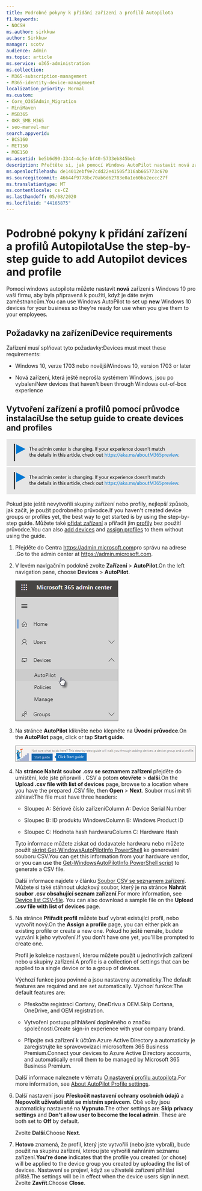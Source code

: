 ```yaml
---
title: Podrobné pokyny k přidání zařízení a profilů Autopilota
f1.keywords:
- NOCSH
ms.author: sirkkuw
author: Sirkkuw
manager: scotv
audience: Admin
ms.topic: article
ms.service: o365-administration
ms.collection:
- M365-subscription-management
- M365-identity-device-management
localization_priority: Normal
ms.custom:
- Core_O365Admin_Migration
- MiniMaven
- MSB365
- OKR_SMB_M365
- seo-marvel-mar
search.appverid:
- BCS160
- MET150
- MOE150
ms.assetid: be5b6d90-3344-4c5e-bf40-5733eb845beb
description: Přečtěte si, jak pomocí Windows AutoPilot nastavit nová zařízení s Windows 10 pro vaši firmu, aby byla připravená pro zaměstnance.
ms.openlocfilehash: de14012ebf9e7cdd22e41505f316ab665773c670
ms.sourcegitcommit: 46644f9778bc70ab6d62783e0a1e60ba2eccc27f
ms.translationtype: MT
ms.contentlocale: cs-CZ
ms.lasthandoff: 05/08/2020
ms.locfileid: "44165875"
---
```

# <a name="use-the-step-by-step-guide-to-add-autopilot-devices-and-profile"></a><span data-ttu-id="337b0-103">Podrobné pokyny k přidání zařízení a profilů Autopilota</span><span class="sxs-lookup"><span data-stu-id="337b0-103">Use the step-by-step guide to add Autopilot devices and profile</span></span>

<span data-ttu-id="337b0-104">Pomocí windows autopilotu můžete nastavit **nová** zařízení s Windows 10 pro vaši firmu, aby byla připravená k použití, když je dáte svým zaměstnancům.</span><span class="sxs-lookup"><span data-stu-id="337b0-104">You can use Windows AutoPilot to set up **new** Windows 10 devices for your business so they're ready for use when you give them to your employees.</span></span>
  
## <a name="device-requirements"></a><span data-ttu-id="337b0-105">Požadavky na zařízení</span><span class="sxs-lookup"><span data-stu-id="337b0-105">Device requirements</span></span>

<span data-ttu-id="337b0-106">Zařízení musí splňovat tyto požadavky:</span><span class="sxs-lookup"><span data-stu-id="337b0-106">Devices must meet these requirements:</span></span>
  
- <span data-ttu-id="337b0-107">Windows 10, verze 1703 nebo novější</span><span class="sxs-lookup"><span data-stu-id="337b0-107">Windows 10, version 1703 or later</span></span>
    
- <span data-ttu-id="337b0-108">Nová zařízení, která ještě neprošla systémem Windows, jsou po vybalení</span><span class="sxs-lookup"><span data-stu-id="337b0-108">New devices that haven't been through Windows out-of-box experience</span></span>
    
## <a name="use-the-setup-guide-to-create-devices-and-profiles"></a><span data-ttu-id="337b0-109">Vytvoření zařízení a profilů pomocí průvodce instalací</span><span class="sxs-lookup"><span data-stu-id="337b0-109">Use the setup guide to create devices and profiles</span></span>

<span data-ttu-id="337b0-110">[![Popis s informacemi o tom, jak se mění centrum pro správu. Další podrobnosti najdete na aka.ms/aboutM365preview.](../media/m365admincenterchanging.png)](https://docs.microsoft.com/office365/admin/microsoft-365-admin-center-preview)</span><span class="sxs-lookup"><span data-stu-id="337b0-110">[![Label to let you know the admin center is changing and you can find more details at aka.ms/aboutM365preview.](../media/m365admincenterchanging.png)](https://docs.microsoft.com/office365/admin/microsoft-365-admin-center-preview)</span></span>

<span data-ttu-id="337b0-111">Pokud jste ještě nevytvořili skupiny zařízení nebo profily, nejlepší způsob, jak začít, je použít podrobného průvodce.</span><span class="sxs-lookup"><span data-stu-id="337b0-111">If you haven't created device groups or profiles yet, the best way to get started is by using the step-by-step guide.</span></span> <span data-ttu-id="337b0-112">Můžete také [přidat zařízení](create-and-edit-autopilot-devices.md) a přiřadit jim [profily](create-and-edit-autopilot-profiles.md) bez použití průvodce.</span><span class="sxs-lookup"><span data-stu-id="337b0-112">You can also [add devices](create-and-edit-autopilot-devices.md) and [assign profiles](create-and-edit-autopilot-profiles.md) to them without using the guide.</span></span> 
  
1. <span data-ttu-id="337b0-113">Přejděte do Centra <a href="https://go.microsoft.com/fwlink/p/?linkid=837890" target="_blank">https://admin.microsoft.com</a>pro správu na adrese .</span><span class="sxs-lookup"><span data-stu-id="337b0-113">Go to the admin center at <a href="https://go.microsoft.com/fwlink/p/?linkid=837890" target="_blank">https://admin.microsoft.com</a>.</span></span>

2. <span data-ttu-id="337b0-114">V levém navigačním podokně zvolte **Zařízení** \> **AutoPilot**.</span><span class="sxs-lookup"><span data-stu-id="337b0-114">On the left navigation pane, choose **Devices** \> **AutoPilot**.</span></span>

    ![V Centru pro správu zvolte zařízení a pak AutoPilot.](../media/AutoPilot.png)
  
2. <span data-ttu-id="337b0-116">Na stránce **AutoPilot** klikněte nebo klepněte na **Úvodní průvodce**.</span><span class="sxs-lookup"><span data-stu-id="337b0-116">On the **AutoPilot** page, click or tap **Start guide**.</span></span>
    
    ![Click Start guide for step-by-step instructions for Autopilot.](../media/31662655-d1e6-437d-87ea-c0dec5da56f7.png)
  
3. <span data-ttu-id="337b0-118">Na **stránce Nahrát soubor .csv se seznamem zařízení** přejděte do umístění, kde jste připravili . CSV a potom **otevřete** \> **další**.</span><span class="sxs-lookup"><span data-stu-id="337b0-118">On the **Upload .csv file with list of devices** page, browse to a location where you have the prepared .CSV file, then **Open** \> **Next**.</span></span> <span data-ttu-id="337b0-119">Soubor musí mít tři záhlaví:</span><span class="sxs-lookup"><span data-stu-id="337b0-119">The file must have three headers:</span></span>
    
    - <span data-ttu-id="337b0-120">Sloupec A: Sériové číslo zařízení</span><span class="sxs-lookup"><span data-stu-id="337b0-120">Column A: Device Serial Number</span></span>
    
    - <span data-ttu-id="337b0-121">Sloupec B: ID produktu Windows</span><span class="sxs-lookup"><span data-stu-id="337b0-121">Column B: Windows Product ID</span></span>
    
    - <span data-ttu-id="337b0-122">Sloupec C: Hodnota hash hardwaru</span><span class="sxs-lookup"><span data-stu-id="337b0-122">Column C: Hardware Hash</span></span>
    
    <span data-ttu-id="337b0-123">Tyto informace můžete získat od dodavatele hardwaru nebo můžete použít [skript Get-WindowsAutoPilotInfo PowerShell](https://www.powershellgallery.com/packages/Get-WindowsAutoPilotInfo) ke generování souboru CSV.</span><span class="sxs-lookup"><span data-stu-id="337b0-123">You can get this information from your hardware vendor, or you can use the [Get-WindowsAutoPilotInfo PowerShell script](https://www.powershellgallery.com/packages/Get-WindowsAutoPilotInfo) to generate a CSV file.</span></span> 
    
    <span data-ttu-id="337b0-p103">Další informace najdete v článku [Soubor CSV se seznamem zařízení](https://docs.microsoft.com/microsoft-365/admin/misc/device-list). Můžete si také stáhnout ukázkový soubor, který je na stránce **Nahrát soubor .csv obsahující seznam zařízení**.</span><span class="sxs-lookup"><span data-stu-id="337b0-p103">For more information, see [Device list CSV-file](https://docs.microsoft.com/microsoft-365/admin/misc/device-list). You can also download a sample file on the **Upload .csv file with list of devices** page.</span></span> 
    
4. <span data-ttu-id="337b0-126">Na stránce **Přiřadit profil** můžete buď vybrat existující profil, nebo vytvořit nový.</span><span class="sxs-lookup"><span data-stu-id="337b0-126">On the **Assign a profile** page, you can either pick an existing profile or create a new one.</span></span> <span data-ttu-id="337b0-127">Pokud ho ještě nemáte, budete vyzváni k jeho vytvoření.</span><span class="sxs-lookup"><span data-stu-id="337b0-127">If you don't have one yet, you'll be prompted to create one.</span></span> 
    
    <span data-ttu-id="337b0-128">Profil je kolekce nastavení, kterou můžete použít u jednotlivých zařízení nebo u skupiny zařízení.</span><span class="sxs-lookup"><span data-stu-id="337b0-128">A profile is a collection of settings that can be applied to a single device or to a group of devices.</span></span>
    
    <span data-ttu-id="337b0-129">Výchozí funkce jsou povinné a jsou nastaveny automaticky.</span><span class="sxs-lookup"><span data-stu-id="337b0-129">The default features are required and are set automatically.</span></span> <span data-ttu-id="337b0-130">Výchozí funkce:</span><span class="sxs-lookup"><span data-stu-id="337b0-130">The default features are:</span></span>
    
    - <span data-ttu-id="337b0-131">Přeskočte registraci Cortany, OneDrivu a OEM.</span><span class="sxs-lookup"><span data-stu-id="337b0-131">Skip Cortana, OneDrive, and OEM registration.</span></span>
    
    - <span data-ttu-id="337b0-132">Vytvoření postupu přihlášení doplněného o značku společnosti.</span><span class="sxs-lookup"><span data-stu-id="337b0-132">Create sign-in experience with your company brand.</span></span>
    
    - <span data-ttu-id="337b0-133">Připojte svá zařízení k účtům Azure Active Directory a automaticky je zaregistrujte ke spravovovizaci microsoftem 365 Business Premium.</span><span class="sxs-lookup"><span data-stu-id="337b0-133">Connect your devices to Azure Active Directory accounts, and automatically enroll them to be managed by Microsoft 365 Business Premium.</span></span>
    
    <span data-ttu-id="337b0-134">Další informace naleznete v tématu [O nastavení profilu autopilota](autopilot-profile-settings.md).</span><span class="sxs-lookup"><span data-stu-id="337b0-134">For more information, see [About AutoPilot Profile settings](autopilot-profile-settings.md).</span></span> 
    
5. <span data-ttu-id="337b0-135">Další nastavení jsou **Přeskočit nastavení ochrany osobních údajů** a **Nepovolit uživateli stát se místním správcem**. Obě volby jsou automaticky nastavené na **Vypnuto**.</span><span class="sxs-lookup"><span data-stu-id="337b0-135">The other settings are **Skip privacy settings** and **Don't allow user to become the local admin**. These are both set to **Off** by default.</span></span> 
    
    <span data-ttu-id="337b0-136">Zvolte **Další**.</span><span class="sxs-lookup"><span data-stu-id="337b0-136">Choose **Next**.</span></span>
    
6. <span data-ttu-id="337b0-137">**Hotovo** znamená, že profil, který jste vytvořili (nebo jste vybrali), bude použit na skupinu zařízení, kterou jste vytvořili nahráním seznamu zařízení.</span><span class="sxs-lookup"><span data-stu-id="337b0-137">**You're done** indicates that the profile you created (or chose) will be applied to the device group you created by uploading the list of devices.</span></span> <span data-ttu-id="337b0-138">Nastavení se projeví, když se uživatelé zařízení přihlásí příště.</span><span class="sxs-lookup"><span data-stu-id="337b0-138">The settings will be in effect when the device users sign in next.</span></span> <span data-ttu-id="337b0-139">Zvolte **Zavřít**.</span><span class="sxs-lookup"><span data-stu-id="337b0-139">Choose **Close**.</span></span>
    
